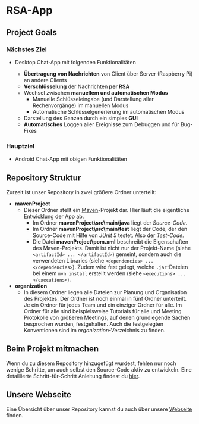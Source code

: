 # RSA-App

## Project Goals

### Nächstes Ziel

- Desktop Chat-App mit folgenden Funktionalitäten

  - **Übertragung von Nachrichten** von Client über Server (Raspberry Pi) an andere Clients
  - **Verschlüsselung** der Nachrichten **per RSA**
  - Wechsel zwischen **manuellem und automatischen Modus**
    - Manuelle Schlüsseleingabe (und Darstellung aller Rechenvorgänge) im manuellen Modus
    - Automatische Schlüsselgenerierung im automatischen Modus
  - Darstellung des Ganzen durch ein simples **GUI**
  - **Automatisches** Loggen aller Ereignisse zum Debuggen und für Bug-Fixes

### Hauptziel

- Android Chat-App mit obigen Funktionalitäten  

## Repository Struktur

Zurzeit ist unser Repository in zwei größere Ordner unterteilt:

- **mavenProject**
  - Dieser Ordner stellt ein [Maven](https://de.wikipedia.org/wiki/Apache_Maven)-Projekt dar. Hier läuft die eigentliche Entwicklung der App ab.
    - Im Ordner **mavenProject\src\main\java** liegt
      der _Source-Code_.
    - Im Ordner **mavenProject\src\main\test** liegt der Code, der den Source-Code mit Hilfe von _[JUnit](https://de.wikipedia.org/wiki/JUnit) 5_ testet. Also der _Test-Code_.
    - Die Datei **mavenProject\pom.xml** beschreibt die Eigenschaften des Maven-Projekts. Damit ist nicht nur der Projekt-Name (siehe `<artifactId> ... </artifactId>`) gemeint, sondern auch die verwendeten Libraries (siehe `<dependencies> ... </dependencies>`). Zudem wird fest gelegt, welche `.jar`-Dateien bei einem `mvn install` erstellt werden (siehe `<executions> ... </executions>`).
- **organization**
  - In diesem Ordner liegen alle Dateien zur Planung und Organisation des Projektes. Der Ordner ist noch einmal in fünf Ordner unterteilt. Je ein Ordner für jedes Team und ein einziger Ordner für alle. Im Ordner für alle sind beispielsweise Tutorials für alle und Meeting Protokolle von größeren Meetings, auf denen grundlegende Sachen besprochen wurden, festgehalten. Auch die festgelegten Konventionen sind im _organization_-Verzeichnis zu finden.

## Beim Projekt mitmachen

Wenn du zu diesem Repository hinzugefügt wurdest, fehlen nur noch wenige Schritte, um auch selbst den Source-Code aktiv zu entwickeln. Eine detaillierte Schritt-für-Schritt Anleitung findest du [hier](https://github.com/STAMACODING/RSA-App/blob/maven-branch/organization/all/tutorials/setupTutorial.md).

## Unsere Webseite

Eine Übersicht über unser Repository kannst du auch über unsere [Webseite](https://stamacoding.github.io/RSA-App/) finden.
